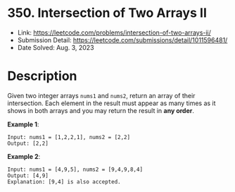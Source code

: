 # 350. Intersection of Two Arrays II

- Link: https://leetcode.com/problems/intersection-of-two-arrays-ii/
- Submission Detail: https://leetcode.com/submissions/detail/1011596481/
- Date Solved: Aug. 3, 2023

# Description

Given two integer arrays `nums1` and `nums2`, return an array of their intersection. Each element in the result must appear as many times as it shows in both arrays and you may return the result in **any order**.

**Example 1**:

```
Input: nums1 = [1,2,2,1], nums2 = [2,2]
Output: [2,2]
```

**Example 2**:

```
Input: nums1 = [4,9,5], nums2 = [9,4,9,8,4]
Output: [4,9]
Explanation: [9,4] is also accepted.
```

